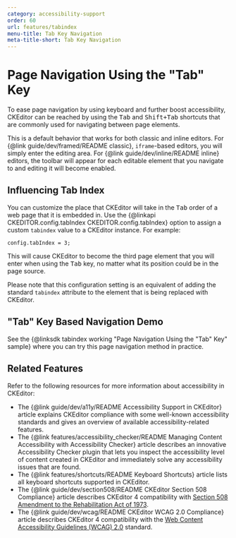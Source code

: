 ```yaml
---
category: accessibility-support
order: 60
url: features/tabindex
menu-title: Tab Key Navigation
meta-title-short: Tab Key Navigation
---
```

<!--
Copyright (c) 2003-2019, CKSource - Frederico Knabben. All rights reserved.
For licensing, see LICENSE.md.
-->

# Page Navigation Using the "Tab" Key

To ease page navigation by using keyboard and further boost accessibility, CKEditor can be reached by using the <kbd>Tab</kbd> and <kbd>Shift+Tab</kbd> shortcuts that are commonly used for navigating between page elements.

This is a default behavior that works for both classic and inline editors. For {@link guide/dev/framed/README classic}, `iframe`-based editors, you will simply enter the editing area. For {@link guide/dev/inline/README inline} editors, the toolbar will appear for each editable element that you navigate to and editing it will become enabled.

## Influencing Tab Index

You can customize the place that CKEditor will take in the <kbd>Tab</kbd> order of a web page that it is embedded in. Use the {@linkapi CKEDITOR.config.tabIndex CKEDITOR.config.tabIndex} option to assign a custom `tabindex` value to a CKEditor instance. For example:

    config.tabIndex = 3;

This will cause CKEditor to become the third page element that you will enter when using the <kbd>Tab</kbd> key, no matter what its position could be in the page source.

<info-box hint="">
    Please note that this configuration setting is an equivalent of adding the standard <code>tabindex</code> attribute to the element that is being replaced with CKEditor.
</info-box>

## "Tab" Key Based Navigation Demo

See the {@linksdk tabindex working "Page Navigation Using the "Tab" Key" sample} where you can try this page navigation method in practice.

## Related Features

Refer to the following resources for more information about accessibility in CKEditor:

* The {@link guide/dev/a11y/README Accessibility Support in CKEditor} article explains CKEditor compliance with some well-known accessibility standards and gives an overview of available accessibility-related features.
* The {@link features/accessibility_checker/README Managing Content Accessibility with Accessibility Checker} article describes an innovative Accessibility Checker plugin that lets you inspect the accessibility level of content created in CKEditor and immediately solve any accessibility issues that are found.
* The {@link features/shortcuts/README Keyboard Shortcuts} article lists all keyboard shortcuts supported in CKEditor.
* The {@link guide/dev/section508/README CKEditor Section 508 Compliance} article describes CKEditor 4 compatibility with [Section 508 Amendment to the Rehabilitation Act of 1973](http://www.state.gov/m/irm/impact/c32157.htm).
* The {@link guide/dev/wcag/README CKEditor WCAG 2.0 Compliance} article describes CKEditor 4 compatibility with the [Web Content Accessibility Guidelines (WCAG) 2.0](http://www.w3.org/TR/WCAG20/) standard.

